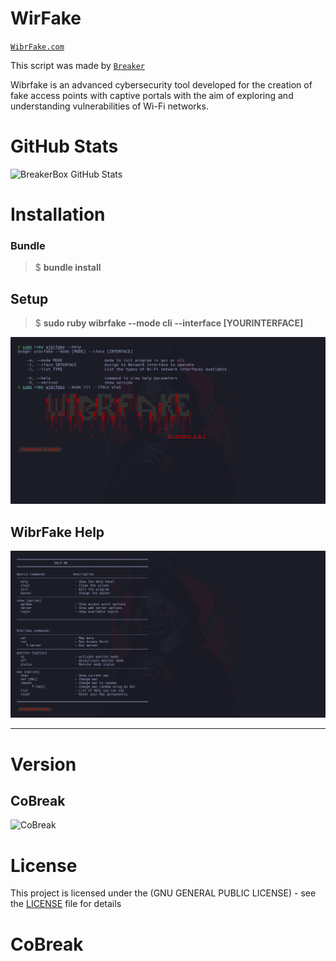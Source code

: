 # WirFake

[`WibrFake.com`](https://github.com/BreakerTWS/WibrFake.git)

This script was made by [`Breaker`](https://github.com/BreakerTWS)

Wibrfake is an advanced cybersecurity tool developed for the creation of fake access points with captive portals with the aim of exploring and understanding vulnerabilities of Wi-Fi networks.

# GitHub Stats

![BreakerBox GitHub Stats](https://github-readme-stats.vercel.app/api?username=BreakerTWS&show_icons=true&theme=midnight-purple)

<h1> Installation</h1>

<h3> Bundle</h3>

> $ **bundle install**

<h2>Setup</h2>

> $ **sudo ruby wibrfake --mode cli --interface [YOURINTERFACE]**

![WibrFake](images/wibrfakeinit.png)

<h2>WibrFake Help</h2>

![WibrFake Help](images/wibrfakehelp.png)

---
# Version
## CoBreak

![CoBreak](https://img.shields.io/badge/CoBreak-1.0.5-blueviolet)

# License

This project is licensed under the (GNU GENERAL PUBLIC LICENSE) - see the [LICENSE](LICENSE) file for details
# CoBreak
